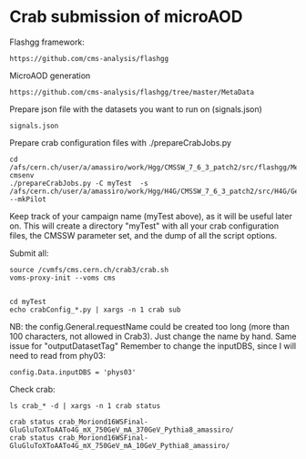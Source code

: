 Crab submission of microAOD
====


Flashgg framework: 

    https://github.com/cms-analysis/flashgg   

MicroAOD generation

    https://github.com/cms-analysis/flashgg/tree/master/MetaData   

Prepare json file with the datasets you want to run on (signals.json)

    signals.json

Prepare crab configuration files with ./prepareCrabJobs.py   

    cd /afs/cern.ch/user/a/amassiro/work/Hgg/CMSSW_7_6_3_patch2/src/flashgg/MetaData/work/    
    cmsenv
    ./prepareCrabJobs.py -C myTest  -s /afs/cern.ch/user/a/amassiro/work/Hgg/H4G/CMSSW_7_6_3_patch2/src/H4G/Gen/microAOD/signals.json --mkPilot


Keep track of your campaign name (myTest above), as it will be useful later on.
This will create a directory "myTest" with all your crab configuration files, the CMSSW parameter set, and the dump of all the script options.


Submit all:

    source /cvmfs/cms.cern.ch/crab3/crab.sh
    voms-proxy-init --voms cms

    
    cd myTest
    echo crabConfig_*.py | xargs -n 1 crab sub

    
NB: the config.General.requestName could be created too long (more than 100 characters, not allowed in Crab3). Just change the name by hand.
Same issue for "outputDatasetTag"
Remember to change the inputDBS, since I will need to read from phy03:

    config.Data.inputDBS = 'phys03'

Check crab:

    ls crab_* -d | xargs -n 1 crab status  

    crab status crab_Moriond16WSFinal-GluGluToXToAATo4G_mX_750GeV_mA_370GeV_Pythia8_amassiro/
    crab status crab_Moriond16WSFinal-GluGluToXToAATo4G_mX_750GeV_mA_10GeV_Pythia8_amassiro/
    
